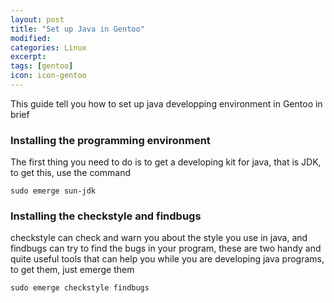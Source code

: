 ```yaml
---
layout: post
title: "Set up Java in Gentoo"
modified:
categories: Linux
excerpt:
tags: [gentoo]
icon: icon-gentoo
---
```


This guide tell you how to set up java developping environment in Gentoo in brief

### Installing the programming environment

The first thing you need to do is to get a developing kit for java, that is JDK, to get this, use the command

```
sudo emerge sun-jdk
```

### Installing the checkstyle and findbugs

checkstyle can check and warn you about the style you use in java, and findbugs
can try to find the bugs in your program, these are two handy and quite useful
tools that can help you while you are developing java programs, to get them,
just emerge them

```
sudo emerge checkstyle findbugs
```
